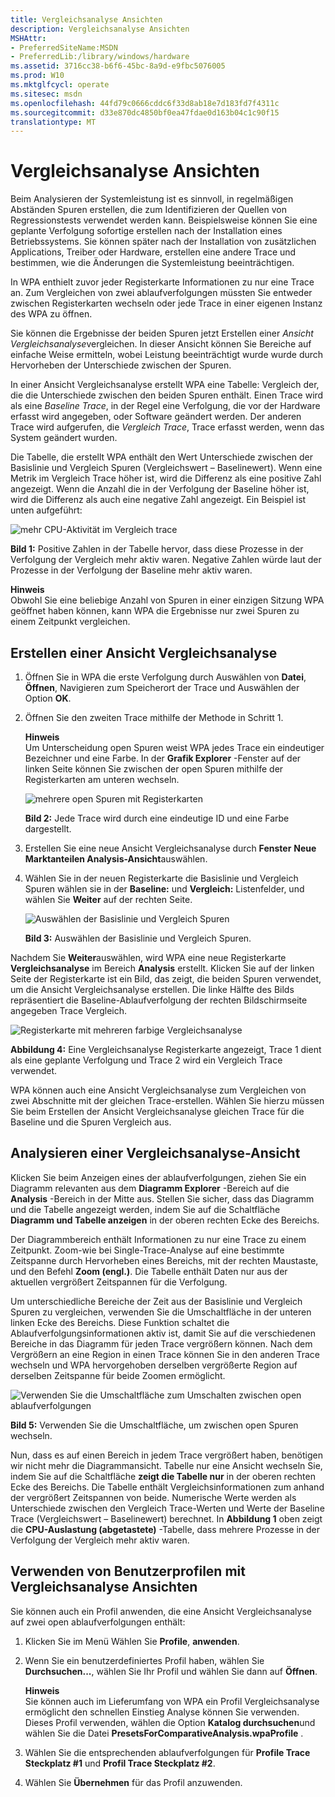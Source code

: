 ```yaml
---
title: Vergleichsanalyse Ansichten
description: Vergleichsanalyse Ansichten
MSHAttr:
- PreferredSiteName:MSDN
- PreferredLib:/library/windows/hardware
ms.assetid: 3716cc38-b6f6-45bc-8a9d-e9fbc5076005
ms.prod: W10
ms.mktglfcycl: operate
ms.sitesec: msdn
ms.openlocfilehash: 44fd79c0666cddc6f33d8ab18e7d183fd7f4311c
ms.sourcegitcommit: d33e870dc4850bf0ea47fdae0d163b04c1c90f15
translationtype: MT
---
```

# <a name="comparative-analysis-views"></a>Vergleichsanalyse Ansichten


Beim Analysieren der Systemleistung ist es sinnvoll, in regelmäßigen Abständen Spuren erstellen, die zum Identifizieren der Quellen von Regressionstests verwendet werden kann. Beispielsweise können Sie eine geplante Verfolgung sofortige erstellen nach der Installation eines Betriebssystems. Sie können später nach der Installation von zusätzlichen Applications, Treiber oder Hardware, erstellen eine andere Trace und bestimmen, wie die Änderungen die Systemleistung beeinträchtigen.

In WPA enthielt zuvor jeder Registerkarte Informationen zu nur eine Trace an. Zum Vergleichen von zwei ablaufverfolgungen müssten Sie entweder zwischen Registerkarten wechseln oder jede Trace in einer eigenen Instanz des WPA zu öffnen.

Sie können die Ergebnisse der beiden Spuren jetzt Erstellen einer *Ansicht Vergleichsanalyse*vergleichen. In dieser Ansicht können Sie Bereiche auf einfache Weise ermitteln, wobei Leistung beeinträchtigt wurde wurde durch Hervorheben der Unterschiede zwischen der Spuren.

In einer Ansicht Vergleichsanalyse erstellt WPA eine Tabelle: Vergleich der, die die Unterschiede zwischen den beiden Spuren enthält. Einen Trace wird als eine *Baseline Trace*, in der Regel eine Verfolgung, die vor der Hardware erfasst wird angegeben, oder Software geändert werden. Der anderen Trace wird aufgerufen, die *Vergleich Trace*, Trace erfasst werden, wenn das System geändert wurden.

Die Tabelle, die erstellt WPA enthält den Wert Unterschiede zwischen der Basislinie und Vergleich Spuren (Vergleichswert – Baselinewert). Wenn eine Metrik im Vergleich Trace höher ist, wird die Differenz als eine positive Zahl angezeigt. Wenn die Anzahl die in der Verfolgung der Baseline höher ist, wird die Differenz als auch eine negative Zahl angezeigt. Ein Beispiel ist unten aufgeführt:

![mehr CPU-Aktivität im Vergleich trace](images/acm-wpa-diff-4.png)

**Bild 1:** Positive Zahlen in der Tabelle hervor, dass diese Prozesse in der Verfolgung der Vergleich mehr aktiv waren. Negative Zahlen würde laut der Prozesse in der Verfolgung der Baseline mehr aktiv waren.

**Hinweis**  
Obwohl Sie eine beliebige Anzahl von Spuren in einer einzigen Sitzung WPA geöffnet haben können, kann WPA die Ergebnisse nur zwei Spuren zu einem Zeitpunkt vergleichen.

 

## <a name="creating-a-comparative-analysis-view"></a>Erstellen einer Ansicht Vergleichsanalyse


1.  Öffnen Sie in WPA die erste Verfolgung durch Auswählen von **Datei**, **Öffnen**, Navigieren zum Speicherort der Trace und Auswählen der Option **OK**.

2.  Öffnen Sie den zweiten Trace mithilfe der Methode in Schritt 1.

    **Hinweis**  
    Um Unterscheidung open Spuren weist WPA jedes Trace ein eindeutiger Bezeichner und eine Farbe. In der **Grafik Explorer** -Fenster auf der linken Seite können Sie zwischen der open Spuren mithilfe der Registerkarten am unteren wechseln.

     

    ![mehrere open Spuren mit Registerkarten](images/acm-wpa-diff-1.png)

    **Bild 2:** Jede Trace wird durch eine eindeutige ID und eine Farbe dargestellt.

3.  Erstellen Sie eine neue Ansicht Vergleichsanalyse durch **Fenster** **Neue Marktanteilen Analysis-Ansicht**auswählen.

4.  Wählen Sie in der neuen Registerkarte die Basislinie und Vergleich Spuren wählen sie in der **Baseline:** und **Vergleich:** Listenfelder, und wählen Sie **Weiter** auf der rechten Seite.

    ![Auswählen der Basislinie und Vergleich Spuren](images/acm-wpa-diff-2.png)

    **Bild 3:** Auswählen der Basislinie und Vergleich Spuren.

Nachdem Sie **Weiter**auswählen, wird WPA eine neue Registerkarte **Vergleichsanalyse** im Bereich **Analysis** erstellt. Klicken Sie auf der linken Seite der Registerkarte ist ein Bild, das zeigt, die beiden Spuren verwendet, um die Ansicht Vergleichsanalyse erstellen. Die linke Hälfte des Bilds repräsentiert die Baseline-Ablaufverfolgung der rechten Bildschirmseite angegeben Trace Vergleich.

![Registerkarte mit mehreren farbige Vergleichsanalyse](images/acm-wpa-diff-3.png)

**Abbildung 4:** Eine Vergleichsanalyse Registerkarte angezeigt, Trace 1 dient als eine geplante Verfolgung und Trace 2 wird ein Vergleich Trace verwendet.

WPA können auch eine Ansicht Vergleichsanalyse zum Vergleichen von zwei Abschnitte mit der gleichen Trace-erstellen. Wählen Sie hierzu müssen Sie beim Erstellen der Ansicht Vergleichsanalyse gleichen Trace für die Baseline und die Spuren Vergleich aus.

## <a name="analyzing-a-comparative-analysis-view"></a>Analysieren einer Vergleichsanalyse-Ansicht


Klicken Sie beim Anzeigen eines der ablaufverfolgungen, ziehen Sie ein Diagramm relevanten aus dem **Diagramm Explorer** -Bereich auf die **Analysis** -Bereich in der Mitte aus. Stellen Sie sicher, dass das Diagramm und die Tabelle angezeigt werden, indem Sie auf die Schaltfläche **Diagramm und Tabelle anzeigen** in der oberen rechten Ecke des Bereichs.

Der Diagrammbereich enthält Informationen zu nur eine Trace zu einem Zeitpunkt. Zoom-wie bei Single-Trace-Analyse auf eine bestimmte Zeitspanne durch Hervorheben eines Bereichs, mit der rechten Maustaste, und den Befehl **Zoom (engl.)**. Die Tabelle enthält Daten nur aus der aktuellen vergrößert Zeitspannen für die Verfolgung.

Um unterschiedliche Bereiche der Zeit aus der Basislinie und Vergleich Spuren zu vergleichen, verwenden Sie die Umschaltfläche in der unteren linken Ecke des Bereichs. Diese Funktion schaltet die Ablaufverfolgungsinformationen aktiv ist, damit Sie auf die verschiedenen Bereiche in das Diagramm für jeden Trace vergrößern können. Nach dem Vergrößern an eine Region in einen Trace können Sie in den anderen Trace wechseln und WPA hervorgehoben derselben vergrößerte Region auf derselben Zeitspanne für beide Zoomen ermöglicht.

![Verwenden Sie die Umschaltfläche zum Umschalten zwischen open ablaufverfolgungen](images/acm-wpa-diff-5.png)

**Bild 5:** Verwenden Sie die Umschaltfläche, um zwischen open Spuren wechseln.

Nun, dass es auf einen Bereich in jedem Trace vergrößert haben, benötigen wir nicht mehr die Diagrammansicht. Tabelle nur eine Ansicht wechseln Sie, indem Sie auf die Schaltfläche **zeigt die Tabelle nur** in der oberen rechten Ecke des Bereichs. Die Tabelle enthält Vergleichsinformationen zum anhand der vergrößert Zeitspannen von beide. Numerische Werte werden als Unterschiede zwischen den Vergleich Trace-Werten und Werte der Baseline Trace (Vergleichswert – Baselinewert) berechnet. In **Abbildung 1** oben zeigt die **CPU-Auslastung (abgetastete)** -Tabelle, dass mehrere Prozesse in der Verfolgung der Vergleich mehr aktiv waren.

## <a name="using-profiles-with-comparative-analysis-views"></a>Verwenden von Benutzerprofilen mit Vergleichsanalyse Ansichten


Sie können auch ein Profil anwenden, die eine Ansicht Vergleichsanalyse auf zwei open ablaufverfolgungen enthält:

1.  Klicken Sie im Menü Wählen Sie **Profile**, **anwenden**.

2.  Wenn Sie ein benutzerdefiniertes Profil haben, wählen Sie **Durchsuchen...**, wählen Sie Ihr Profil und wählen Sie dann auf **Öffnen**.

    **Hinweis**  
    Sie können auch im Lieferumfang von WPA ein Profil Vergleichsanalyse ermöglicht den schnellen Einstieg Analyse können Sie verwenden. Dieses Profil verwenden, wählen die Option **Katalog durchsuchen**und wählen Sie die Datei **PresetsForComparativeAnalysis.wpaProfile** .

     

3.  Wählen Sie die entsprechenden ablaufverfolgungen für **Profile Trace Steckplatz \#1** und **Profil Trace Steckplatz \#2**.

4.  Wählen Sie **Übernehmen** für das Profil anzuwenden.

 

 






